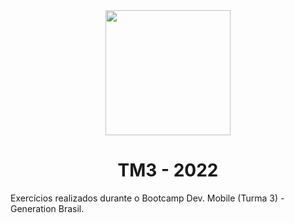 <div align="center">
<img src="https://user-images.githubusercontent.com/100245306/167468113-c84ae2f1-448c-46d0-b1e2-0b6c841181aa.png" width="200px" />

# TM3 - 2022

</div>

Exercícios realizados durante o Bootcamp Dev. Mobile (Turma 3) - Generation Brasil.
